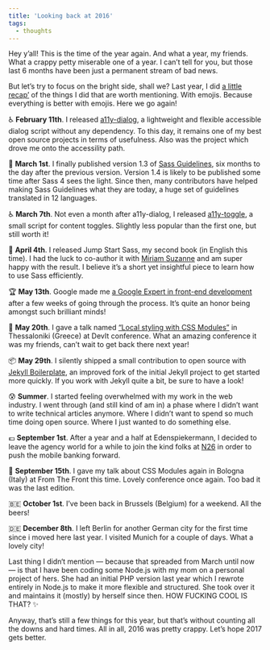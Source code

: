 ```yaml
---
title: 'Looking back at 2016'
tags:
  - thoughts
---
```


Hey y’all! This is the time of the year again. And what a year, my friends. What a crappy petty miserable one of a year. I can’t tell for you, but those last 6 months have been just a permanent stream of bad news.

But let’s try to focus on the bright side, shall we? Last year, I did [a little recap’](https://hugogiraudel.com/2016/01/05/looking-back-at-2015/) of the things I did that are worth mentioning. With emojis. Because everything is better with emojis. Here we go again!

♿️ **February 11th**. I released [a11y-dialog](https://github.com/edenspiekermann/a11y-dialog), a lightweight and flexible accessible dialog script without any dependency. To this day, it remains one of my best open source projects in terms of usefulness. Also was the project which drove me onto the accessility path.

📝 **March 1st**. I finally published version 1.3 of [Sass Guidelines](https://sass-guidelin.es), six months to the day after the previous version. Version 1.4 is likely to be published some time after Sass 4 sees the light. Since then, many contributors have helped making Sass Guidelines what they are today, a huge set of guidelines translated in 12 languages.

♿️ **March 7th**. Not even a month after a11y-dialog, I released [a11y-toggle](https://github.com/edenspiekermann/a11y-toggle), a small script for content toggles. Slightly less popular than the first one, but still worth it!

📘 **April 4th**. I released Jump Start Sass, my second book (in English this time). I had the luck to co-author it with [Miriam Suzanne](https://twitter.com/mirisuzanne) and am super happy with the result. I believe it’s a short yet insightful piece to learn how to use Sass efficiently.

🏆 **May 13th**. Google made me [a Google Expert in front-end development](https://developers.google.com/experts/people/hugo-giraudel) after a few weeks of going through the process. It’s quite an honor being amongst such brilliant minds!

🎤 **May 20th**. I gave a talk named [“Local styling with CSS Modules”](https://www.youtube.com/watch?v=LIUdaegJi20) in Thessaloniki (Greece) at DevIt conference. What an amazing conference it was my friends, can’t wait to get back there next year!

📦 **May 29th**. I silently shipped a small contribution to open source with [Jekyll Boilerplate](https://github.com/HugoGiraudel/jekyll-boilerplate), an improved fork of the initial Jekyll project to get started more quickly. If you work with Jekyll quite a bit, be sure to have a look!

😰 **Summer**. I started feeling overwhelmed with my work in the web industry. I went through (and still kind of am in) a phase where I didn’t want to write technical articles anymore. Where I didn’t want to spend so much time doing open source. Where I just wanted to do something else.

💶 **September 1st**. After a year and a half at Edenspiekermann, I decided to leave the agency world for a while to join the kind folks at [N26](https://n26.com) in order to push the mobile banking forward.

🎤 **September 15th**. I gave my talk about CSS Modules again in Bologna (Italy) at From The Front this time. Lovely conference once again. Too bad it was the last edition.

🇧🇪 **October 1st**. I’ve been back in Brussels (Belgium) for a weekend. All the beers!

🇩🇪 **December 8th**. I left Berlin for another German city for the first time since i moved here last year. I visited Munich for a couple of days. What a lovely city!

Last thing I didn‘t mention — because that spreaded from March until now — is that I have been coding some Node.js with my mom on a personal project of hers. She had an initial PHP version last year which I rewrote entirely in Node.js to make it more flexible and structured. She took over it and maintains it (mostly) by herself since then. HOW FUCKING COOL IS THAT? ✨

Anyway, that’s still a few things for this year, but that’s without counting all the downs and hard times. All in all, 2016 was pretty crappy. Let’s hope 2017 gets better.
